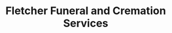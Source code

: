 ---
title: "Fletcher Funeral and Cremation Services"
url: /fountain-inn/fletcher-funeral-and-cremation-services/
shop: funeral directors
---